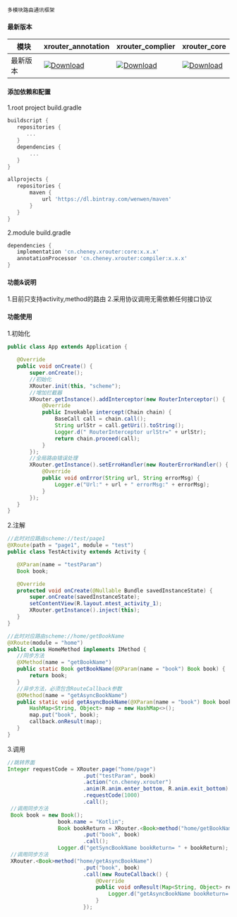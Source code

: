 ```
多模块路由通讯框架
```

#### 最新版本
|  模块 | xrouter_annotation  |  xrouter_complier|xrouter_core|
| ------------ | ------------ | ------------ | ------------ |
| 最新版本  |[ ![Download](https://api.bintray.com/packages/wenwen/maven/annotation/images/download.svg) ](https://bintray.com/wenwen/maven/annotation/_latestVersion)   |  [ ![Download](https://api.bintray.com/packages/wenwen/maven/compiler/images/download.svg) ](https://bintray.com/wenwen/maven/compiler/_latestVersion) |[ ![Download](https://api.bintray.com/packages/wenwen/maven/core/images/download.svg) ](https://bintray.com/wenwen/maven/core/_latestVersion)   |

#### 添加依赖和配置

1.root project build.gradle
 ```  gradle
buildscript {
    repositories {
       ...
    }
    dependencies {
        ...
    }
}

allprojects {
    repositories {
        maven {
            url 'https://dl.bintray.com/wenwen/maven'
        }
    }
}
 ```

2.module build.gradle

 ```  gradle
dependencies {
    implementation 'cn.cheney.xrouter:core:x.x.x'
    annotationProcessor 'cn.cheney.xrouter:compiler:x.x.x'
}
 ```
#### 功能&说明
1.目前只支持activity,method的路由
2.采用协议调用无需依赖任何接口协议

#### 功能使用
1.初始化
 ```java
public class App extends Application {

    @Override
    public void onCreate() {
        super.onCreate();
        //初始化
        XRouter.init(this, "scheme");
        //增加拦截器
        XRouter.getInstance().addInterceptor(new RouterInterceptor() {
            @Override
            public Invokable intercept(Chain chain) {
                BaseCall call = chain.call();
                String urlStr = call.getUri().toString();
                Logger.d(" RouterInterceptor urlStr=" + urlStr);
                return chain.proceed(call);
            }
        });
        //全局路由错误处理
        XRouter.getInstance().setErroHandler(new RouterErrorHandler() {
            @Override
            public void onError(String url, String errorMsg) {
                Logger.e("Url:" + url + " errorMsg:" + errorMsg);
            }
        });
    }
}
 ```
2.注解
 ```java
//此时对应路由scheme://test/page1
@XRoute(path = "page1", module = "test")
public class TestActivity extends Activity {

    @XParam(name = "testParam")
    Book book;

    @Override
    protected void onCreate(@Nullable Bundle savedInstanceState) {
        super.onCreate(savedInstanceState);
        setContentView(R.layout.mtest_activity_1);
        XRouter.getInstance().inject(this);
    }
}

//此时对应路由scheme://home/getBookName
@XRoute(module = "home")
public class HomeMethod implements IMethod {
    //同步方法
    @XMethod(name = "getBookName")
    public static Book getBookName(@XParam(name = "book") Book book) {
        return book;
    }
	//异步方法，必须包含RouteCallback参数
    @XMethod(name = "getAsyncBookName")
	public static void getAsyncBookName(@XParam(name = "book") Book book, RouteCallback callback) {
        HashMap<String, Object> map = new HashMap<>();
        map.put("book", book);
        callback.onResult(map);
    }
}
 ```
 3.调用
```java
//跳转界面
Integer requestCode = XRouter.page("home/page")
                        .put("testParam", book)
                        .action("cn.cheney.xrouter")
                        .anim(R.anim.enter_bottom, R.anim.exit_bottom)
                        .requestCode(1000)
                        .call();
 //调用同步方法                     
 Book book = new Book();
                book.name = "Kotlin";
                Book bookReturn = XRouter.<Book>method("home/getBookName")
                        .put("book", book)
                        .call();
                Logger.d("getSyncBookName bookReturn= " + bookReturn);
 //调用同步方法
 XRouter.<Book>method("home/getAsyncBookName")
                        .put("book", book)
                        .call(new RouteCallback() {
                            @Override
                            public void onResult(Map<String, Object> result) {
                                Logger.d("getAsyncBookName bookReturn= " + result);
                            }
                        });

```



